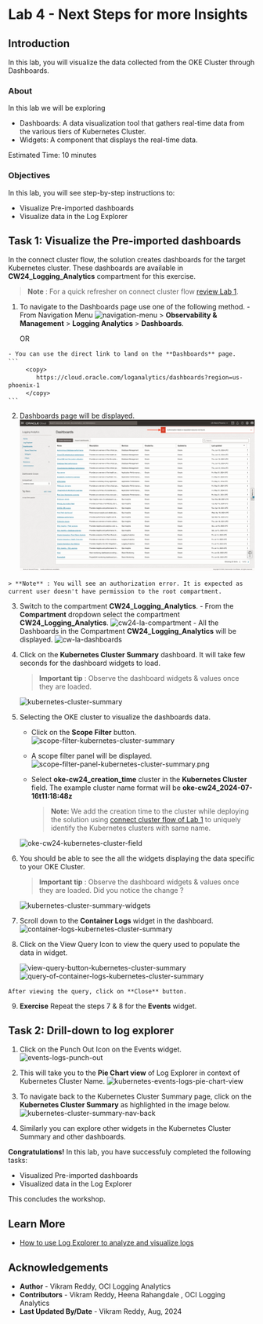 # Lab 4 - Next Steps for more Insights

## Introduction

In this lab, you will visualize the data collected from the OKE Cluster through Dashboards.

### About
In this lab we will be exploring

  - Dashboards: A data visualization tool that gathers real-time data from the various tiers of Kubernetes Cluster.
  - Widgets: A component that displays the real-time data.

Estimated Time: 10 minutes

### Objectives

In this lab, you will see step-by-step instructions to:

   - Visualize Pre-imported dashboards
   - Visualize data in the Log Explorer


## Task 1: Visualize the Pre-imported dashboards

  In the connect cluster flow, the solution creates dashboards for the target Kubernetes cluster. These dashboards are available in **CW24\_Logging\_Analytics** compartment for this exercise.
  > **Note** : For a quick refresher on connect cluster flow [review Lab 1](?lab=connect-cluster-flow).

  1. To navigate to the Dashboards page use one of the following method.
    - From Navigation Menu ![navigation-menu](images/navigation-menu.png) > **Observability & Management** > **Logging Analytics** > **Dashboards**.
   
        OR
   
    - You can use the direct link to land on the **Dashboards** page.
    ```
         <copy>
            https://cloud.oracle.com/loganalytics/dashboards?region=us-phoenix-1
         </copy>   
    ```
  2. Dashboards page will be displayed.
   ![dashboards-home](images/dashboards-home.png) 

    > **Note** : You will see an authorization error. It is expected as current user doesn't have permission to the root compartment.

  3. Switch to the compartment **CW24\_Logging\_Analytics**.
    - From the **Compartment** dropdown select the compartment **CW24\_Logging\_Analytics**.
      ![cw24-la-compartment](images/cw24-la-compartment.png)
    - All the Dashboards in the Compartment **CW24\_Logging\_Analytics** will be displayed.
      ![cw-la-dashboards](images/cw-la-dashboards.png)

  4. Click on the **Kubernetes Cluster Summary** dashboard. It will take few seconds for the dashboard widgets to load.
      > **Important tip** : Observe the dashboard widgets & values once they are loaded.
      
      ![kubernetes-cluster-summary](images/kubernetes-cluster-summary.png)

  5. Selecting the OKE cluster to visualize the dashboards data. 
      - Click on the **Scope Filter** button.
        ![scope-filter-kubernetes-cluster-summary](images/scope-filter-kubernetes-cluster-summary.png)
      - A scope filter panel will be displayed.
        ![scope-filter-panel-kubernetes-cluster-summary.png](images/scope-filter-panel-kubernetes-cluster-summary.png)
      - Select **oke-cw24\_creation\_time** cluster in the **Kubernetes Cluster** field. The example cluster name format will be **oke-cw24_2024-07-16t11:18:48z**
            
          > **Note:** We add the creation time to the cluster while deploying the solution using [connect cluster flow of Lab 1](?lab=connect-cluster-flow) to uniquely identify the Kubernetes clusters with same name.
        
      ![oke-cw24-kubernetes-cluster-field](images/oke-cw24-kubernetes-cluster-field.png) 
         
  6. You should be able to see the all the widgets displaying the data specific to your OKE Cluster.
      > **Important tip** : Observe the dashboard widgets & values once they are loaded. Did you notice the change ?
      
      ![kubernetes-cluster-summary-widgets](images/kubernetes-cluster-summary-widgets.png)

  7. Scroll down to the **Container Logs** widget in the dashboard.
      ![container-logs-kubernetes-cluster-summary](images/container-logs-kubernetes-cluster-summary.png)    

  8. Click on the View Query Icon to view the query used to populate the data in widget.

      ![view-query-button-kubernetes-cluster-summary](images/view-query-button-kubernetes-cluster-summary.png)
      ![query-of-container-logs-kubernetes-cluster-summary](images/query-of-container-logs-kubernetes-cluster-summary.png)

    After viewing the query, click on **Close** button.

  9. **Exercise** Repeat the steps 7 & 8 for the **Events** widget.  

   



## Task 2: Drill-down to log explorer 
  1. Click on the Punch Out Icon on the Events widget.
      ![events-logs-punch-out](images/events-logs-punch-out.png) 

  2. This will take you to the **Pie Chart view** of Log Explorer in context of Kubernetes Cluster Name.
    ![kubernetes-events-logs-pie-chart-view](images/kubernetes-events-logs-pie-chart-view.png)
 
  3. To navigate back to the Kubernetes Cluster Summary page, click on the **Kubernetes Cluster Summary** as highlighted in the image below.
    ![kubernetes-cluster-summary-nav-back](images/kubernetes-cluster-summary-nav-back.png)

  4. Similarly you can explore other widgets in the Kubernetes Cluster Summary and other dashboards. 


**Congratulations!** In this lab, you have successfuly completed the following tasks:
  - Visualized Pre-imported dashboards
  - Visualized data in the Log Explorer
  
  This concludes the workshop.

## Learn More
  * [How to use Log Explorer to analyze and visualize logs](https://apexapps.oracle.com/pls/apex/r/dbpm/livelabs/run-workshop?p210_wid=3887)  


## Acknowledgements
* **Author** - Vikram Reddy, OCI Logging Analytics
* **Contributors** -  Vikram Reddy, Heena Rahangdale , OCI Logging Analytics
* **Last Updated By/Date** - Vikram Reddy, Aug, 2024